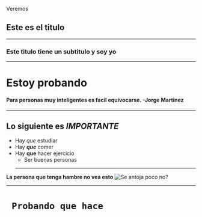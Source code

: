 Veremos
## Este es el titulo
---
### Este titulo tiene un subtitulo y soy yo
---
# Estoy probando

#### Para personas muy inteligentes es facil equivocarse. -Jorge Martinez
---
## Lo siguiente es ***IMPORTANTE***
- Hay *que* estudiar
- Hay ***que*** comer
- Hay **que** hacer ejercicio 
    - Ser buenas personas
    ---
**La persona que tenga hambre no vea esto**
![Se antoja poco no?](https://s3.eu-central-1.amazonaws.com/www.burgerking.com.mx/wp-content/uploads/sites/3/2021/02/24095706/1200x800_03_WhopperConQueso-1-1.png)

---
# ` Probando que hace`
